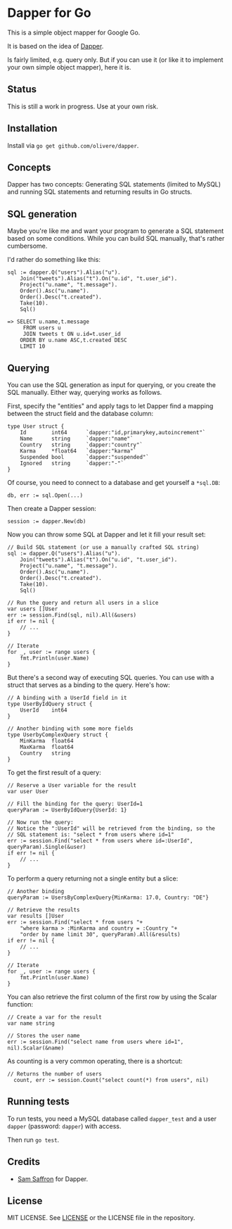 # Dapper for Go

This is a simple object mapper for Google Go.

It is based on the idea of [Dapper](https://github.com/SamSaffron/dapper-dot-net).

Is fairly limited, e.g. query only. But if you can use it (or like it to
implement your own simple object mapper), here it is.

## Status

This is still a work in progress. Use at your own risk.

## Installation

Install via `go get github.com/olivere/dapper`.

## Concepts

Dapper has two concepts: Generating SQL statements (limited to MySQL)
and running SQL statements and returning results in Go structs.

## SQL generation

Maybe you're like me and want your program to generate a SQL statement
based on some conditions. While you can build SQL manually, that's rather
cumbersome.

I'd rather do something like this:

    sql := dapper.Q("users").Alias("u").
        Join("tweets").Alias("t").On("u.id", "t.user_id").
        Project("u.name", "t.message").
        Order().Asc("u.name").
        Order().Desc("t.created").
        Take(10).
        Sql()

    => SELECT u.name,t.message 
         FROM users u 
         JOIN tweets t ON u.id=t.user_id
        ORDER BY u.name ASC,t.created DESC
        LIMIT 10

## Querying

You can use the SQL generation as input for querying, or you create the
SQL manually. Either way, querying works as follows.

First, specify the "entities" and apply tags to let Dapper find
a mapping between the struct field and the database column:

    type User struct {
        Id        int64      `dapper:"id,primarykey,autoincrement"`
        Name      string     `dapper:"name"`
        Country   string     `dapper:"country"`
        Karma     *float64   `dapper:"karma"`
        Suspended bool       `dapper:"suspended"`
        Ignored   string     `dapper:"-"`
    }

Of course, you need to connect to a database and get yourself a `*sql.DB`:

    db, err := sql.Open(...)

Then create a Dapper session:

    session := dapper.New(db)

Now you can throw some SQL at Dapper and let it fill your result set:

    // Build SQL statement (or use a manually crafted SQL string)
    sql := dapper.Q("users").Alias("u").
        Join("tweets").Alias("t").On("u.id", "t.user_id").
        Project("u.name", "t.message").
        Order().Asc("u.name").
        Order().Desc("t.created").
        Take(10).
        Sql()

    // Run the query and return all users in a slice
    var users []User
    err := session.Find(sql, nil).All(&users)
    if err != nil {
        // ...
    }

    // Iterate
    for _, user := range users {
        fmt.Println(user.Name)
    }

But there's a second way of executing SQL queries. You can use with a 
struct that serves as a binding to the query. Here's how:

    // A binding with a UserId field in it
    type UserByIdQuery struct {
        UserId    int64
    }

    // Another binding with some more fields
    type UserbyComplexQuery struct {
        MinKarma  float64
        MaxKarma  float64
        Country   string
    }

To get the first result of a query:

    // Reserve a User variable for the result
    var user User

    // Fill the binding for the query: UserId=1
    queryParam := UserByIdQuery{UserId: 1}

    // Now run the query:
    // Notice the ":UserId" will be retrieved from the binding, so the
    // SQL statement is: "select * from users where id=1"
    err := session.Find("select * from users where id=:UserId", queryParam).Single(&user)
    if err != nil {
    	// ...
    }

To perform a query returning not a single entity but a slice:

    // Another binding
    queryParam := UsersByComplexQuery{MinKarma: 17.0, Country: "DE"}

    // Retrieve the results
    var results []User
    err := session.Find("select * from users "+
        "where karma > :MinKarma and country = :Country "+
        "order by name limit 30", queryParam).All(&results)
    if err != nil {
        // ...
    }

    // Iterate
    for _, user := range users {
        fmt.Println(user.Name)
    }

You can also retrieve the first column of the first row by using the
Scalar function:

    // Create a var for the result
    var name string 

    // Stores the user name
    err := session.Find("select name from users where id=1", nil).Scalar(&name)

As counting is a very common operating, there is a shortcut:

    // Returns the number of users
	  count, err := session.Count("select count(*) from users", nil)


## Running tests

To run tests, you need a MySQL database called `dapper_test` and a user
`dapper` (password: `dapper`) with access.

Then run `go test`.
    
## Credits

* [Sam Saffron](http://www.samsaffron.com/) for Dapper.

## License

MIT LICENSE. See [LICENSE](http://olivere.mit-license.org/) or the
LICENSE file in the repository.
